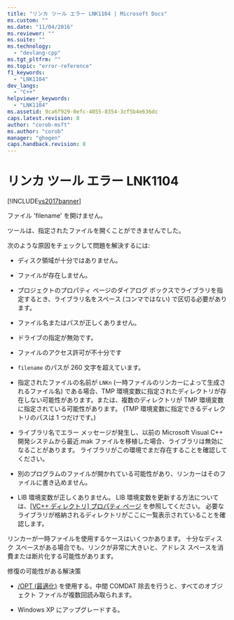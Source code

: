 ```yaml
---
title: "リンカ ツール エラー LNK1104 | Microsoft Docs"
ms.custom: ""
ms.date: "11/04/2016"
ms.reviewer: ""
ms.suite: ""
ms.technology: 
  - "devlang-cpp"
ms.tgt_pltfrm: ""
ms.topic: "error-reference"
f1_keywords: 
  - "LNK1104"
dev_langs: 
  - "C++"
helpviewer_keywords: 
  - "LNK1104"
ms.assetid: 9ca6f929-0efc-4055-8354-3cf5b4e636dc
caps.latest.revision: 8
author: "corob-msft"
ms.author: "corob"
manager: "ghogen"
caps.handback.revision: 8
---
```

# リンカ ツール エラー LNK1104
[!INCLUDE[vs2017banner](../../assembler/inline/includes/vs2017banner.md)]

ファイル 'filename' を開けません。  
  
 ツールは、指定されたファイルを開くことができませんでした。  
  
 次のような原因をチェックして問題を解決するには:  
  
-   ディスク領域が十分ではありません。  
  
-   ファイルが存在しません。  
  
-   プロジェクトのプロパティ ページのダイアログ ボックスでライブラリを指定するとき、ライブラリ名をスペース \(コンマではない\) で区切る必要があります。  
  
-   ファイル名またはパスが正しくありません。  
  
-   ドライブの指定が無効です。  
  
-   ファイルのアクセス許可が不十分です  
  
-   `filename` のパスが 260 文字を超えています。  
  
-   指定されたファイルの名前が `LNKn` \(一時ファイルのリンカーによって生成されるファイル名\) である場合、TMP 環境変数に指定されたディレクトリが存在しない可能性があります。または、複数のディレクトリが TMP 環境変数に指定されている可能性があります。 \(TMP 環境変数に指定できるディレクトリのパスは 1 つだけです。\)  
  
-   ライブラリ名でエラー メッセージが発生し、以前の Microsoft Visual C\+\+ 開発システムから最近.mak ファイルを移植した場合、ライブラリは無効になることがあります。 ライブラリがこの環境でまだ存在することを確認してください。  
  
-   別のプログラムのファイルが開かれている可能性があり、リンカーはそのファイルに書き込めません。  
  
-   LIB 環境変数が正しくありません。 LIB 環境変数を更新する方法については、[\[VC\+\+ ディレクトリ\] プロパティ ページ](../Topic/VC++%20Directories%20Property%20Page.md) を参照してください。 必要なライブラリが格納されるディレクトリがここに一覧表示されていることを確認します。  
  
 リンカーが一時ファイルを使用するケースはいくつかあります。 十分なディスク スペースがある場合でも、リンクが非常に大きいと、アドレス スペースを消費または断片化する可能性があります。  
  
 修復の可能性がある解決策  
  
-   [\/OPT \(最適化\)](../../build/reference/opt-optimizations.md) を使用する。中間 COMDAT 除去を行うと、すべてのオブジェクト ファイルが複数回読み取られます。  
  
-   Windows XP にアップグレードする。
